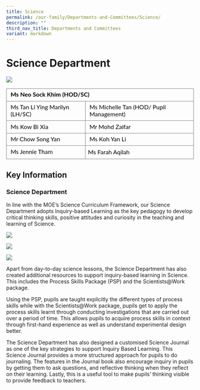 ```yaml
---
title: Science
permalink: /our-family/Departments-and-Committees/Science/
description: ""
third_nav_title: Departments and Committees
variant: markdown
---
```

# **Science Department**

**![](https://lh3.googleusercontent.com/1A9Rf4zokNyfRAguTizpo2rHCczPg51E6rtOxB6EDWjiKWmHak-BcVre4ec2OYrrPUbbjBBRblM6Bl2NBPWMHI_DgpnWKB2jtGsYXoXn355qzAw6QRwfaJe3CPe53XYr6JNJRxrwHK1u7-PE06O77uU)**
<table style="border:none;border-collapse:collapse;"><colgroup><col width="248"><col width="336"></colgroup><tbody><tr style="height:20.25pt"><td colspan="2" style="border-left:solid #808080 1.125pt;border-right:solid #808080 1.125pt;border-bottom:solid #808080 1.125pt;border-top:solid #808080 1.125pt;vertical-align:top;padding:4pt 8pt 4pt 8pt;overflow:hidden;overflow-wrap:break-word;"><p dir="ltr" style="line-height:1.2;margin-top:0pt;margin-bottom:2pt;"><span style="font-size:12pt;font-family:Lato,sans-serif;color:#000000;background-color:#ffffff;font-weight:700;font-style:normal;font-variant:normal;text-decoration:none;vertical-align:baseline;white-space:pre;white-space:pre-wrap;">Ms Neo Sock Khim (HOD/SC)</span></p></td></tr><tr style="height:20.25pt"><td style="border-left:solid #808080 1.125pt;border-right:solid #808080 1.125pt;border-bottom:solid #808080 1.125pt;border-top:solid #808080 1.125pt;vertical-align:top;padding:4pt 8pt 4pt 8pt;overflow:hidden;overflow-wrap:break-word;"><p dir="ltr" style="line-height:1.2;margin-top:0pt;margin-bottom:2pt;"><span style="font-size:12pt;font-family:Lato,sans-serif;color:#000000;background-color:#ffffff;font-weight:400;font-style:normal;font-variant:normal;text-decoration:none;vertical-align:baseline;white-space:pre;white-space:pre-wrap;">Ms Tan Li Ying Marilyn (LH/SC)</span></p></td><td style="border-left:solid #808080 1.125pt;border-right:solid #808080 1.125pt;border-bottom:solid #808080 1.125pt;border-top:solid #808080 1.125pt;vertical-align:top;padding:4pt 8pt 4pt 8pt;overflow:hidden;overflow-wrap:break-word;"><p dir="ltr" style="line-height:1.2;margin-top:0pt;margin-bottom:2pt;"><span style="font-size:12pt;font-family:Lato,sans-serif;color:#000000;background-color:#ffffff;font-weight:400;font-style:normal;font-variant:normal;text-decoration:none;vertical-align:baseline;white-space:pre;white-space:pre-wrap;">Ms Michelle Tan (HOD/ Pupil Management)&nbsp;</span></p></td></tr><tr style="height:20.25pt"><td style="border-left:solid #808080 1.125pt;border-right:solid #808080 1.125pt;border-bottom:solid #808080 1.125pt;border-top:solid #808080 1.125pt;vertical-align:top;padding:4pt 8pt 4pt 8pt;overflow:hidden;overflow-wrap:break-word;"><p dir="ltr" style="line-height:1.2;margin-top:0pt;margin-bottom:2pt;"><span style="font-size:12pt;font-family:Lato,sans-serif;color:#000000;background-color:#ffffff;font-weight:400;font-style:normal;font-variant:normal;text-decoration:none;vertical-align:baseline;white-space:pre;white-space:pre-wrap;">Ms Kow Bi Xia</span></p></td><td style="border-left:solid #808080 1.125pt;border-right:solid #808080 1.125pt;border-bottom:solid #808080 1.125pt;border-top:solid #808080 1.125pt;vertical-align:top;padding:4pt 8pt 4pt 8pt;overflow:hidden;overflow-wrap:break-word;"><p dir="ltr" style="line-height:1.2;margin-top:0pt;margin-bottom:2pt;"><span style="font-size:12pt;font-family:Lato,sans-serif;color:#000000;background-color:#ffffff;font-weight:400;font-style:normal;font-variant:normal;text-decoration:none;vertical-align:baseline;white-space:pre;white-space:pre-wrap;">Mr Mohd Zaifar</span></p></td></tr><tr style="height:20.25pt"><td style="border-left:solid #808080 1.125pt;border-right:solid #808080 1.125pt;border-bottom:solid #808080 1.125pt;border-top:solid #808080 1.125pt;vertical-align:top;padding:4pt 8pt 4pt 8pt;overflow:hidden;overflow-wrap:break-word;"><p dir="ltr" style="line-height:1.2;margin-top:0pt;margin-bottom:2pt;"><span style="font-size:12pt;font-family:Lato,sans-serif;color:#000000;background-color:#ffffff;font-weight:400;font-style:normal;font-variant:normal;text-decoration:none;vertical-align:baseline;white-space:pre;white-space:pre-wrap;">Mr Chow Song Yan</span></p></td><td style="border-left:solid #808080 1.125pt;border-right:solid #808080 1.125pt;border-bottom:solid #808080 1.125pt;border-top:solid #808080 1.125pt;vertical-align:top;padding:4pt 8pt 4pt 8pt;overflow:hidden;overflow-wrap:break-word;"><p dir="ltr" style="line-height:1.2;margin-top:0pt;margin-bottom:2pt;"><span style="font-size:12pt;font-family:Lato,sans-serif;color:#000000;background-color:#ffffff;font-weight:400;font-style:normal;font-variant:normal;text-decoration:none;vertical-align:baseline;white-space:pre;white-space:pre-wrap;">Ms Koh Yan Li</span></p></td></tr><tr style="height:8.25pt"><td style="border-left:solid #808080 1.125pt;border-right:solid #808080 1.125pt;border-bottom:solid #808080 1.125pt;border-top:solid #808080 1.125pt;vertical-align:top;padding:4pt 8pt 4pt 8pt;overflow:hidden;overflow-wrap:break-word;"><p dir="ltr" style="line-height:1.2;margin-top:0pt;margin-bottom:2pt;"><span style="font-size:12pt;font-family:Lato,sans-serif;color:#000000;background-color:#ffffff;font-weight:400;font-style:normal;font-variant:normal;text-decoration:none;vertical-align:baseline;white-space:pre;white-space:pre-wrap;">Ms Jennie Tham</span></p></td><td style="border-left:solid #808080 1.125pt;border-right:solid #808080 1.125pt;border-bottom:solid #808080 1.125pt;border-top:solid #808080 1.125pt;vertical-align:top;padding:5pt 5pt 5pt 5pt;overflow:hidden;overflow-wrap:break-word;"><p dir="ltr" style="line-height:1.2;margin-top:0pt;margin-bottom:2pt;"><span style="font-size:12pt;font-family:Lato,sans-serif;color:#000000;background-color:#ffffff;font-weight:400;font-style:normal;font-variant:normal;text-decoration:none;vertical-align:baseline;white-space:pre;white-space:pre-wrap;">Ms Farah Aqilah</span></p></td></tr></tbody></table>

## Key Information

### Science Department

In line with the MOE’s Science Curriculum Framework, our Science Department adopts Inquiry-based Learning as the key pedagogy to develop critical thinking skills, positive attitudes and curiosity in the teaching and learning of Science.

  

![](https://lh6.googleusercontent.com/mq-FvH4rJ7-rfwbB35ED1HQOmKNS3dLolDgWXHMZfkOJdw9th6nqGRUeLAufzhP6K5vLbUmhBcEv5uB7liIYJUi3cGToNwof_Lihm9gctt2NIJ2lL_yFAQHQomLkRvrltRjGF5Wfo2NIm1_6Q7gVW7Q)

![](https://lh5.googleusercontent.com/WXNeEbnaX6bmujqQ7EQ2-koQCop9lHV_N0Qm915FQ9JA3R7PN7Ud2faofX7DD0mNDfebvVWNP9-bbykb40u7nkRLdUxGpI3gQGsu8v2OyxbrV1BXgLEUiQJF71Dx7vvya2IfXWCqWq90h1lqeqYFu3E)

![](https://lh4.googleusercontent.com/rLfthBdfDnzEWcLbdBsU1WfUpk3trBjQbhfivF7nPy1fLA4YzzLySNj9Ie-c3BDZ35WQbOu_M6zcAbWicKsEIXCaY_i4xpYYIlftEPMW038w9MD4wbJ3UH1lbdFvMDEcbenhl0_F8YHuVgDIX9IhUOs)

Apart from day-to-day science lessons, the Science Department has also created additional resources to support inquiry-based learning in Science. This includes the Process Skills Package (PSP) and the Scientists@Work package.

  

Using the PSP, pupils are taught explicitly the different types of process skills while with the Scientists@Work package, pupils get to apply the process skills learnt through conducting investigations that are carried out over a period of time. This allows pupils to acquire process skills in context through first-hand experience as well as understand experimental design better.

  

The Science Department has also designed a customised Science Journal as one of the key strategies to support Inquiry Based Learning. This Science Journal provides a more structured approach for pupils to do journaling. The features in the Journal book also encourage inquiry in pupils by getting them to ask questions, and reflective thinking when they reflect on their learning. Lastly, this is a useful tool to make pupils’ thinking visible to provide feedback to teachers.